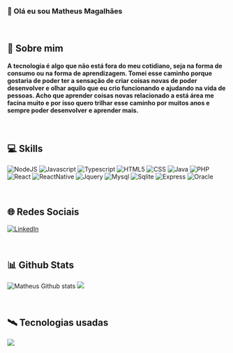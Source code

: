 ### 🚀 Olá eu sou Matheus Magalhães
<br>

## 📖 Sobre mim

#### A tecnologia é algo que não está fora do meu cotidiano, seja na forma de consumo ou na forma de aprendizagem. Tomei esse caminho porque gostaria de poder ter a sensação de criar coisas novas de poder desenvolver e olhar aquilo que eu crio funcionando e ajudando na vida de pessoas. Acho que aprender coisas novas relacionado a está área me facina muito e por isso quero trilhar esse caminho por muitos anos e sempre poder desenvolver e aprender mais.

<br>

## 💻 Skills
![NodeJS](https://img.shields.io/badge/Node.js-43853D?style=for-the-badge&logo=node.js&logoColor=white)
![Javascript](https://img.shields.io/badge/JavaScript-323330?style=for-the-badge&logo=javascript&logoColor=F7DF1E)
![Typescript](https://img.shields.io/badge/TypeScript-007ACC?style=for-the-badge&logo=typescript&logoColor=white)
![HTML5](https://img.shields.io/badge/HTML5-E34F26?style=for-the-badge&logo=html5&logoColor=white)
![CSS](https://img.shields.io/badge/CSS3-1572B6?style=for-the-badge&logo=css3&logoColor=white)
![Java](https://img.shields.io/badge/Java-ED8B00?style=for-the-badge&logo=openjdk&logoColor=white)
![PHP](https://img.shields.io/badge/PHP-777BB4?style=for-the-badge&logo=php&logoColor=white)
![React](https://img.shields.io/badge/React-20232A?style=for-the-badge&logo=react&logoColor=61DAFB)
![ReactNative](https://img.shields.io/badge/React_Native-20232A?style=for-the-badge&logo=react&logoColor=61DAFB)
![Jquery](https://img.shields.io/badge/jQuery-0769AD?style=for-the-badge&logo=jquery&logoColor=white)
![Mysql](https://img.shields.io/badge/MySQL-00000F?style=for-the-badge&logo=mysql&logoColor=white)
![Sqlite](https://img.shields.io/badge/SQLite-07405E?style=for-the-badge&logo=sqlite&logoColor=white)
![Express](https://img.shields.io/badge/Express.js-404D59?style=for-the-badge)
![Oracle](https://img.shields.io/badge/Oracle-F80000?style=for-the-badge&logo=oracle&logoColor=black)

<br>

## 🌐 Redes Sociais
[![LinkedIn](https://img.shields.io/badge/LinkedIn-0077B5?style=for-the-badge&logo=linkedin&logoColor=white)](https://www.linkedin.com/in/matheus-silva-magalh%C3%A3es-99b139182/)

<br>

## 📊 Github Stats

![Matheus Github stats](https://github-readme-stats.vercel.app/api?username=MattSM22&show_icons=true&theme=tokyonight)
![](https://github-readme-streak-stats.herokuapp.com/?user=MattSM22&theme=tokyonight&hide_border=false)

<br>

## 🛰️ Tecnologias usadas

![](https://github-readme-stats.vercel.app/api/top-langs/?username=MattSM22&theme=tokyonight&hide_border=false&include_all_commits=false&count_private=false&layout=compact)


